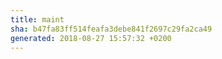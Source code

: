 ```yaml
---
title: maint
sha: b47fa83ff514feafa3debe841f2697c29fa2ca49
generated: 2018-08-27 15:57:32 +0200
---
```

